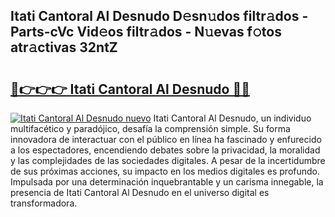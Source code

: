 ## Itati Cantoral Al Desnudo D𝚎sn𝚞dos filtr𝚊dos - Parts-cVc Vid𝚎os filtr𝚊dos - N𝚞evas f𝚘tos atr𝚊ctivas 32ntZ

# <h2><a href="http://mb6xks.tromn.icu/?c=Itati+Cantoral+Al+Desnudo">🔗👉👉👉 Itati Cantoral Al Desnudo 🔗🔗</a></h2>

[![Itati Cantoral Al Desnudo nuevo](https://i.imgur.com/pEAQMta.gif)](http://mb6xks.tromn.icu/?c=Itati+Cantoral+Al+Desnudo)
Itati Cantoral Al Desnudo, un individuo multifacético y paradójico, desafía la comprensión simple. Su forma innovadora de interactuar con el público en línea ha fascinado y enfurecido a los espectadores, encendiendo debates sobre la privacidad, la moralidad y las complejidades de las sociedades digitales. A pesar de la incertidumbre de sus próximas acciones, su impacto en los medios digitales es profundo. Impulsada por una determinación inquebrantable y un carisma innegable, la presencia de Itati Cantoral Al Desnudo en el universo digital es transformadora.
